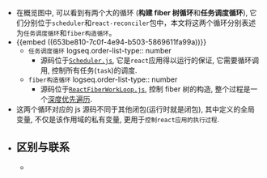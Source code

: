- 在概览图中, 可以看到有两个大的循环 (**构建 fiber 树循环**和**任务调度循环**), 它们分别位于`scheduler`和`react-reconciler`包中，本文将这两个循环分别表述为`任务调度循环`和`fiber构造循环`。
- {{embed ((653be810-7c0f-4e94-b503-5869611fa99a))}}
	- `任务调度循环`
	  logseq.order-list-type:: number
		- 源码位于[`Scheduler.js`](https://github.com/facebook/react/blob/v17.0.2/packages/scheduler/src/Scheduler.js), 它是`react`应用得以运行的保证, 它需要循环调用, 控制所有任务(`task`)的调度.
	- `fiber构造循环`
	  logseq.order-list-type:: number
		- 源码位于[`ReactFiberWorkLoop.js`](https://github.com/facebook/react/blob/v17.0.2/packages/react-reconciler/src/ReactFiberWorkLoop.old.js), 控制 fiber 树的构造, 整个过程是一个[深度优先遍历](https://7km.top/algorithm/dfs).
- 这两个循环对应的 js 源码不同于其他闭包(运行时就是闭包), 其中定义的全局变量, 不仅是该作用域的私有变量, 更用于`控制react应用的执行过程`.
- ## 区别与联系
	-